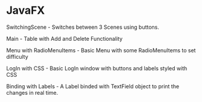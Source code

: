 # JavaFX
SwitchingScene - Switches between 3 Scenes using buttons.

Main - Table with Add and Delete Functionality

Menu with RadioMenuItems - Basic Menu with some RadioMenuItems to set difficulty

LogIn with CSS - Basic LogIn window with buttons and labels styled with CSS

Binding with Labels - A Label binded with TextField object to print the changes in real time.
